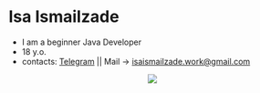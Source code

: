 # Isa Ismailzade
- I am a beginner Java Developer
- 18 y.o.
- contacts: [Telegram](https://t.me/isa_ismailzade) || Mail -> isaismailzade.work@gmail.com

<!---
IsaIsmailzade/IsaIsmailzade is a ✨ special ✨ repository because its `README.md` (this file) appears on your GitHub profile.
You can click the Preview link to take a look at your changes.
--->
<p align="center">
  <a href="">
    <img src="https://skillicons.dev/icons?i=java,idea,gmail" />
  </a>
</p>
